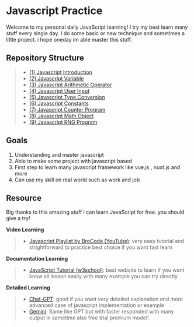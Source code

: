 
# Javascript Practice
Welcome to my personal daily JavaScript learning! I try my best learn many stuff every single day. I do some basic or new technique and sometimes a little project. i hope oneday im able master this stuff.

## Repository Structure

> - [(1) Javascript Introduction](https://github.com/Psycopros/Javascript-Practice/tree/main/(1)_Javascript_introduction)
> - [(2) Javascript Variable](https://github.com/Psycopros/Javascript-Practice/tree/main/(2)_Javascript_variable)
> - [(3) Javascript Arithmetic Operator](https://github.com/Psycopros/Javascript-Practice/tree/main/(3)_Javascript_Arithmetic_operator)
> - [(4) Javascript User Input](https://github.com/Psycopros/Javascript-Practice/tree/main/(4)_User_input)
> - [(5) Javascript Type Conversion](https://github.com/Psycopros/Javascript-Practice/tree/main/(5)_Javascript_type_conversion)
> - [(6) Javascript Constants](https://github.com/Psycopros/Javascript-Practice/tree/main/(6)_Javascript_constants)
> - [(7) Javascript Counter Program](https://github.com/Psycopros/Javascript-Practice/tree/main/(7)_Javascript_counter_program)
> - [(8) Javascript Math Object](https://github.com/Psycopros/Javascript-Practice/tree/main/(8)_Javascript_math_object)
> - [(9) Javascript RNG Program](https://github.com/Psycopros/Javascript-Practice/tree/main/(9)_Javascript_RNG_program)

## Goals

 1. Understanding and master javascript
 2. Able to make some project with javascript based
 3. First step to learn many javascript framework like vue.js , nuxt.js and more
 4. Can use my skill on real world such as work and job

##  Resource
Big thanks to this amazing stuff i can learn JavaScript for free. you should give a try!

**Video Learning**
> - [Javascript Playlist by BroCode (YouTube)](https://www.youtube.com/playlist?list=PLZPZq0r_RZOMRMjHB_IEBjOW_ufr00yG1): very easy tutorial and strightforward to practice best choice if you want fast learn


**Documentation Learning**
> - [JavaScript Tutorial (w3school)](https://www.w3schools.com/js/): best website to learn if you want know all lesson easily with many example you can try directly


**Detailed Learning**
> - [Chat-GPT](https://chatgpt.com/): good if you want very detailed explanation and more advanced case of javascript implementation or example
> - [Gemini](https://gemini.google.com/): Same like GPT but with faster responded with many output in sametime also free trial premium model!
